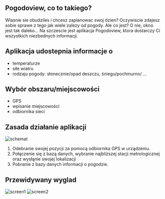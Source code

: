 ## Pogodoview, co to takiego?
Wlasnie sie obudziles i chcesz zaplanowac swoj dzien? 
Oczywiscie zdajesz sobie sprawe z tego jak wiele zalezy od pogody. 
Ale co jest? O nie, okno jest tak daleko...
Na szczescie jest aplikacja Pogodoview, ktora dostarczy Ci wszystkich niezbednych informacji.


## Aplikacja udostepnia informacje o
* temperaturze
* siłe wiatru
* rodzaju pogody: słonecznie/opad deszczu, śniegu/pochmurno/
...

## Wybór obszaru/miejscowości
* GPS
* wpisanie miejscowości
* odbiornika sieci

## Zasada działanie aplikacji

![schemat](https://imagizer.imageshack.us/v2/598x397q90/537/o7W7kZ.png)

1. Odebranie swojej pozycji za pomocą odbiornika GPS w urządzeniu.
2. Połączenie się z bazą danych, wybranie najbliższej stacji metrologicznej oraz wysłąnie swojej lokalizacji
3. Pobranie z bazy danych informacji o pogodzie.

## Przewidywany wyglad

![screen1](http://imageshack.com/a/img538/1701/Azmzp8.png)
![screen2](http://imageshack.com/a/img908/8286/wpe2Fq.png)
